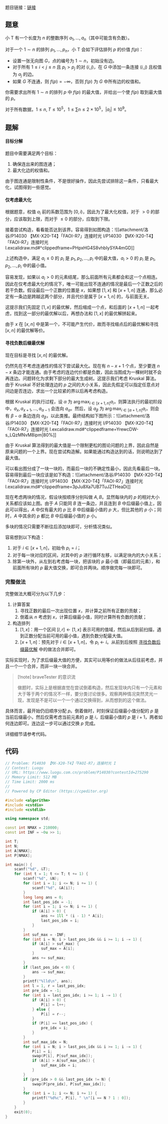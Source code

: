 题目链接：[链接](https://www.luogu.com.cn/problem/P14030)

## 题意

小 T 有一个长度为 $n$ 的整数序列 $a_1, \ldots, a_n$（其中可能含有负数）。

对于一个 $1 \sim n$ 的排列 $p_1, \ldots, p_n$，小 T 会如下评估排列 $p$ 的价值 $f(p)$：

- 设置一张无向图 $G$，点的编号为 $1\sim n$，初始没有边。
- 对于所有 $1\le i<j\le n$ 且 $p_i>p_j$ 的对 $(i,j)$，在 $G$ 中添加一条连接 $(i,j)$ 且权值为 $a_j$ 的边。
- 如果 $G$ 不连通，则 $f(p)=-\infty$，否则 $f(p)$ 为 $G$ 中所有边的权值和。

你需要求出所有 $1 \sim n$ 的排列 $p$ 中 $f(p)$ 的最大值，并给出一个使 $f(p)$ 取到最大值的 $p$。

对于所有数据，$1\le n,T\le 10^5$，$1\le \sum n\le 2\times10^5$，$\lvert a_i\rvert\le10^9$。

## 题解

#### 目标分解

题目中需要满足两个目标：

1. 确保连出来的图连通；
2. 最大化边的权值和。

由于图连通是限制性条件，不是很好操作，因此先尝试排除这一条件，只看最大化，试图得到一些感觉。

#### 仅考虑最大化

根据题意，权值 $a_i$ 前的系数范围为 $[0, i)$，因此为了最大化权值，对于 $> 0$ 的部分，应该取到上限，而对于 $\le 0$ 的部分，应取到下限。

接着尝试构造，看看能否达到该界。容易得到如图构造：![[attachment/洛谷/P14030 【MX-X20-T4】「FAOI-R7」连接时光 I/P14030 【MX-X20-T4】「FAOI-R7」连接时光 I.excalidraw.md#^clippedframe=PHpxHG4S8vhbIySYA4mGD]]

上述构造中，满足 $a_i \le 0$ 的 $p_i$ 是 $p_1, p_2, \dots, p_i$ 中的最大值，$a_i > 0$ 的 $p_i$ 是 $p_1, p_2, \dots, p_i$ 中的最小值。

容易发现，如果以 $a_i > 0$ 的元素结尾，那么前面所有元素都会和这一个点相连。因此在仅考虑最大化的情况下，唯一可能出现不连通的情况是最后一个正数之后的若干负数。假设最后一个正数的位置是 $x$，如果想 $[1, x]$ 和 $[x + 1, n]$ 连通，那么必定有一条边是跨越这两个部分，并且代价是属于 $[x + 1, n]$ 的，与前面无关。

这提示我们先固定 $[1, x]$ 的最优解，然后缩成一个点，和后面的 $[x +1, n]$ 一起考虑，找到这一部分的最优解以后，再想办法和 $[1, x]$ 的最优解拼起来。

由于 $x$ 在 $[x, n]$ 中是第一个，不可能产生代价，故而寻找缩点后的最优解和寻找 $[x, n]$ 的最优解等价。

#### 寻找负数后缀最优解

现在目标是寻找 $[x, n]$ 的最优解。

仍然先在不考虑连通性的情况下尝试最大化。现在有 $n - x + 1$ 个点，至少要连 $n - x$ 条边才能连通。由于考虑的连边代价都是负数，因此当图成为一棵树时就不会再连边。问题转化为求剩下部分的最大生成树。这提示我们考虑 Kruskal 算法。由于 Kruskal 不好处理连边的 $p$ 之间的大小关系，因此先假定可以指定任意点对间边是否连边，求出一个比较紧的界以后再考虑构造。

根据 Kruskal 的执行过程，设 $\alpha$ 为 $\arg\max_{i \in [x + 1, n]} a_i$，则算法执行的最初阶段中，$a_x, a_{x + 1}, \dots, a_{\alpha - 1}$ 会连向 $a_\alpha$。然后，设 $a_\beta$ 为 $\arg \max_{i \in [\alpha + 1, n]} a_i$，则会有 $\beta - \alpha$ 条边连向 $a_\beta$，以此类推。最终结构如下图所示：![[attachment/洛谷/P14030 【MX-X20-T4】「FAOI-R7」连接时光 I/P14030 【MX-X20-T4】「FAOI-R7」连接时光 I.excalidraw.md#^clippedframe=YrewcDW-s_LQzMNvM8ipm|80%]]

由于 Kruskal 算法得到的最大值是一个限制更松的图论问题的上界，因此自然是原来问题的一个上界。现在尝试构造解。如果能通过构造达到的话，则说明达到了最大值。

可以看出图分成了一块一块的，而最后一块的不确定性最小，因此先看最后一块。容易得到最后一块应该是如下构造：![[attachment/洛谷/P14030 【MX-X20-T4】「FAOI-R7」连接时光 I/P14030 【MX-X20-T4】「FAOI-R7」连接时光 I.excalidraw.md#^clippedframe=3pJu8Xa7UB7TuJZTHeaDi]]

现在考虑两块的情况，假设块按顺序分别叫做 $A, B$。显然每块内的 $p$ 的相对大小关系都应该如上图。由于 $A$ 只能同 $B$ 连一条边，并且连到 $B$ 中后缀最小值上，因此可以得出，$A$ 中仅有最大的 $p$ 比 $B$ 中后缀最小值的 $p$ 大，但比其他的 $p$ 小；同时，$A$ 中其余的 $p$ 都比 $B$ 中后缀最小值的 $p$ 小。

多块的情况只需要不断往后添加块即可，分析情况类似。

容易想到以下构造：

1. 对于 $i \in [x + 1, n]$，初始令 $p_i = i$；
2. 对于每一块对应的区间，对其中的 $p$ 进行循环左移，以满足块内的大小关系；
3. 除第一块外，从左到右考虑每一块，把该块的 $p$ 最小值（即最后的元素），和前面所有块的 $p$ 最大值交换，即可合并两块。顺序做完每一块即可。

### 完整做法

完整做法大概可分为以下几步：

1. 计算答案
	1. 寻找正数的最后一次出现位置 $x$，并计算之前所有正数的贡献；
	2. 倒着从 $n$ 考虑到 $x$，计算后缀最小值，同时计算所有负数的贡献；
2. 构造排列
	1. $[1, x]$：用一个区间 $[l, r] \gets [1, x]$ 表示可用的值域，然后从后到前扫描，遇到正数分配当前可用的最小值，遇到负数分配最大值。
	2. $[x + 1, n]$：预先对于 $i \in [x + 1, n]$，令 $p_i \gets i$。从前到后按照 [寻找负数后缀最优解](#寻找负数后缀最优解) 中的做法合并即可。

实际实现时，为了求后缀最大值的方便，其实可以用等价的做法从后往前考虑，并且一个一个合并，而非一块一块合并。

> [!note] braveTester 的意识流
> 
> 做题时，实际上是根据直觉在尝试倒着构造，然后发现块内只有一个元素和大于等于两个的情况不一样，要分类讨论很多。观察两种情况突然灵光一现，发现是不是可以一个一个通过交换得到，从而想到的这个做法。

具体而言，最开始仍旧顺序分配 $p$。倒着做时，时刻保证后缀最小值分配的 $p$ 是当前后缀最小，然后仅需考虑当前元素的 $p$ 是 $i$，后缀最小值的 $p$ 是 $i + 1$，两者如何连边即可。连边这一步可以通过交换 $p$ 完成。

详细细节请参考代码。

## 代码

```c++
// Problem: P14030 【MX-X20-T4】「FAOI-R7」连接时光 I
// Contest: Luogu
// URL: https://www.luogu.com.cn/problem/P14030?contestId=275290
// Memory Limit: 512 MB
// Time Limit: 2000 ms
//
// Powered by CP Editor (https://cpeditor.org)

#include <algorithm>
#include <cstdio>
#include <cstdlib>

using namespace std;

const int NMAX = 210000;
const int INF = ~0u >> 1;

int T;
int N;
int A[NMAX];
int P[NMAX];

int main() {
    scanf("%d", &T);
    for (int t = 1; t <= T; t += 1) {
        scanf("%d", &N);
        for (int i = 1; i <= N; i += 1) {
            scanf("%d", &A[i]);
        }
        long long ans = 0;
        int last_pos_idx = -1;
        for (int i = 1; i <= N; i += 1) {
            if (A[i] > 0) {
                ans += 1ll * (i - 1) * A[i];
                last_pos_idx = i;
            }
        }
        int suf_max = -INF;
        for (int i = N; i > last_pos_idx && i >= 1; i -= 1) {
            if (A[i] > suf_max) {
                suf_max = A[i];
            }
            ans += suf_max;
        }
        if (last_pos_idx < 0) {
            ans -= suf_max;
        }
        printf("%lld\n", ans);
        int l = 1, r = last_pos_idx;
        int pre_idx = -1;
        for (int i = last_pos_idx; i >= 1; i -= 1) {
            if (A[i] > 0) {
                P[i] = l++;
            } else {
                P[i] = r--;
            }
            if (P[i] == last_pos_idx) {
                pre_idx = i;
            }
        }
        int suf_max_idx = N;
        for (int i = N; i > last_pos_idx && i >= 1; i -= 1) {
            P[i] = i;
            swap(P[i], P[suf_max_idx]);
            if (A[i] > A[suf_max_idx]) {
                suf_max_idx = i;
            }
        }
        if (pre_idx > 0 && last_pos_idx != N) {
            swap(P[pre_idx], P[suf_max_idx]);
        }
        for (int i = 1; i <= N; i += 1) {
            printf("%d%c", P[i], " \n"[i == N ? 1 : 0]);
        }
    }
    exit(0);
}
```
